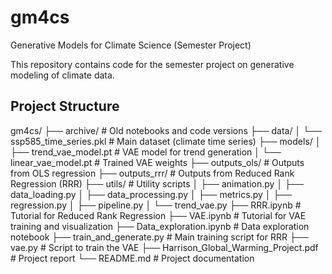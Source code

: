# gm4cs
Generative Models for Climate Science (Semester Project)

This repository contains code for the semester project on generative modeling of climate data.

## Project Structure
gm4cs/
├── archive/ # Old notebooks and code versions
├── data/
│ └── ssp585_time_series.pkl # Main dataset (climate time series)
├── models/
│ ├── trend_vae_model.pt # VAE model for trend generation
│ └── linear_vae_model.pt # Trained VAE weights
├── outputs_ols/ # Outputs from OLS regression
├── outputs_rrr/ # Outputs from Reduced Rank Regression (RRR)
├── utils/ # Utility scripts
│ ├── animation.py
│ ├── data_loading.py
│ ├── data_processing.py
│ ├── metrics.py
│ ├── regression.py
│ ├── pipeline.py
│ └── trend_vae.py
├── RRR.ipynb # Tutorial for Reduced Rank Regression
├── VAE.ipynb # Tutorial for VAE training and visualization
├── Data_exploration.ipynb # Data exploration notebook
├── train_and_generate.py # Main training script for RRR
├── vae.py # Script to train the VAE
├── Harrison_Global_Warming_Project.pdf # Project report
└── README.md # Project documentation
